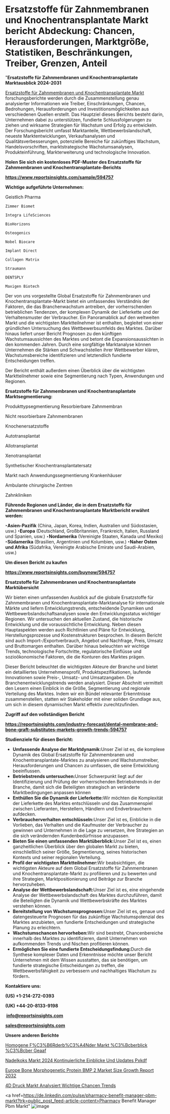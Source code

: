 # Ersatzstoffe für Zahnmembranen und Knochentransplantate Markt bericht Abdeckung: Chancen, Herausforderungen, Marktgröße, Statistiken, Beschränkungen, Treiber, Grenzen, Anteil

"<strong><b>Ersatzstoffe für Zahnmembranen und Knochentransplantate Marktausblick 2024-2031</b></strong>

<a href=https://www.reportsinsights.com/sample/594757>Ersatzstoffe für Zahnmembranen und Knochentransplantate Markt</a> forschungsberichte werden durch die Zusammenstellung genau analysierter Informationen wie Treiber, Einschränkungen, Chancen, Bedrohungen, Herausforderungen und Investitionsmöglichkeiten aus verschiedenen Quellen erstellt. Das Hauptziel dieses Berichts besteht darin, Unternehmen dabei zu unterstützen, fundierte Schlussfolgerungen zu ziehen und wirksame Strategien für Wachstum und Erfolg zu entwickeln. Der Forschungsbericht umfasst Marktanteile, Wettbewerbslandschaft, neueste Marktentwicklungen, Verkaufsanalysen und Qualitätsverbesserungen, potenzielle Bereiche für zukünftiges Wachstum, Handelsvorschriften, marktstrategische Wachstumsanalysen, Produkteinführung, Markterweiterung und technologische Innovation.

<strong><b>Holen Sie sich ein kostenloses PDF-Muster des Ersatzstoffe für Zahnmembranen und Knochentransplantate-Berichts</b></strong>

<a href=https://www.reportsinsights.com/sample/594757><strong><u>https://www.reportsinsights.com/sample/594757</u></strong></a>

<strong>Wichtige aufgeführte Unternehmen:</strong>

Geistlich Pharma

    Zimmer Biomet

    Integra LifeSciences

    BioHorizons

    Osteogenics

    Nobel Biocare

    Implant Direct

    Collagen Matrix

    Straumann

    DENTSPLY

    Maxigen Biotech

Der von uns vorgestellte Global Ersatzstoffe für Zahnmembranen und Knochentransplantate-Markt bietet ein umfassendes Verständnis der Faktoren, die das Branchenwachstum antreiben, der vorherrschenden betrieblichen Tendenzen, der komplexen Dynamik der Lieferkette und der Verhaltensmuster der Verbraucher. Ein Panoramablick auf den weltweiten Markt und die wichtigsten Marktteilnehmer ist enthalten, begleitet von einer gründlichen Untersuchung des Wettbewerbsumfelds des Marktes. Darüber hinaus liefert unser Bericht Prognosen zu den künftigen Wachstumsaussichten des Marktes und betont die Expansionsaussichten in den kommenden Jahren. Durch eine sorgfältige Marktanalyse können Unternehmen die Stärken und Schwachstellen ihrer Wettbewerber klären, Wachstumsbereiche identifizieren und letztendlich fundierte Entscheidungen treffen.

Der Bericht enthält außerdem einen Überblick über die wichtigsten Marktteilnehmer sowie eine Segmentierung nach Typen, Anwendungen und Regionen.

<strong>Ersatzstoffe für Zahnmembranen und Knochentransplantate Marktsegmentierung:</strong>

Produkttypsegmentierung
Resorbierbare Zahnmembran

Nicht resorbierbare Zahnmembranen

Knochenersatzstoffe

Autotransplantat

Allotransplantat

Xenotransplantat

Synthetischer Knochentransplantatersatz

Markt nach Anwendungssegmentierung
Krankenhäuser

Ambulante chirurgische Zentren

Zahnkliniken

<strong><b>Führende Regionen und Länder, die in dem Ersatzstoffe für Zahnmembranen und Knochentransplantate Marktbericht erwähnt werden:</b></strong>

<strong><b>‣Asien-Pazifik</b></strong> (China, Japan, Korea, Indien, Australien und Südostasien, usw.)
<strong><b>‣Europa</b></strong> (Deutschland, Großbritannien, Frankreich, Italien, Russland und Spanien, usw.)
‣<strong><b>Nordamerika</b></strong> (Vereinigte Staaten, Kanada und Mexiko)
<strong><b>‣Südamerika</b></strong> (Brasilien, Argentinien und Kolumbien, usw.)
<strong><b>‣Naher Osten und Afrika</b></strong> (Südafrika, Vereinigte Arabische Emirate und Saudi-Arabien, usw.)

<strong>Um diesen Bericht zu kaufen</strong>

<a href=https://www.reportsinsights.com/buynow/594757><strong><u>https://www.reportsinsights.com/buynow/594757</u></strong></a>

<strong>Ersatzstoffe für Zahnmembranen und Knochentransplantate Marktübersicht</strong>

Wir bieten einen umfassenden Ausblick auf die globale Ersatzstoffe für Zahnmembranen und Knochentransplantate-Marktanalyse für internationale Märkte und liefern Entwicklungstrends, entscheidende Dynamiken und Wettbewerbslandschaftsanalysen sowie den Entwicklungsstatus wichtiger Regionen. Wir untersuchen den aktuellen Zustand, die historische Entwicklung und die voraussichtliche Entwicklung. Neben diesen Hauptaspekten werden auch Richtlinien und Pläne für Entwicklung, Herstellungsprozesse und Kostenstrukturen besprochen. In diesem Bericht sind auch Import-/Exportverbrauch, Angebot und Nachfrage, Preis, Umsatz und Bruttomargen enthalten. Darüber hinaus beleuchten wir wichtige Trends, technologische Fortschritte, regulatorische Einflüsse und sozioökonomische Faktoren, die die Konturen des Marktes prägen.

Dieser Bericht beleuchtet die wichtigsten Akteure der Branche und bietet ein detailliertes Unternehmensprofil, Produktspezifikationen, laufende Innovationen sowie Preis-, Umsatz- und Umsatzangaben. Die Branchenentwicklungstrends werden analysiert. Dieser Abschnitt vermittelt den Lesern einen Einblick in die Größe, Segmentierung und regionale Verteilung des Marktes. Indem wir ein Bündel relevanter Erkenntnisse zusammenstellen, statten wir Stakeholder mit einer soliden Grundlage aus, um sich in diesem dynamischen Markt effektiv zurechtzufinden.

<strong>Zugriff auf den vollständigen Bericht</strong>

<a href=https://reportsinsights.com/industry-forecast/dental-membrane-and-bone-graft-substitutes-markets-growth-trends-594757><strong>https://reportsinsights.com/industry-forecast/dental-membrane-and-bone-graft-substitutes-markets-growth-trends-594757</strong></a>

<strong>Studienziele für diesen Bericht:</strong>
<ul>
  <li><strong>Umfassende Analyse der Marktdynamik:</strong>Unser Ziel ist es, die komplexe Dynamik des Global Ersatzstoffe für Zahnmembranen und Knochentransplantate-Marktes zu analysieren und Wachstumstreiber, Herausforderungen und Chancen zu umfassen, die seine Entwicklung beeinflussen.</li>
  <li><strong>Betriebstrends untersuchen:</strong>Unser Schwerpunkt liegt auf der Identifizierung und Prüfung der vorherrschenden Betriebstrends in der Branche, damit sich die Beteiligten strategisch an veränderte Marktbedingungen anpassen können</li>
  <li><strong>Enthüllen Sie die Dynamik der Lieferkette:</strong>Wir möchten die Komplexität der Lieferkette des Marktes entschlüsseln und das Zusammenspiel zwischen Lieferanten, Herstellern, Händlern und Endverbrauchern aufdecken.</li>
  <li><strong>Verbraucherverhalten entschlüsseln:</strong>Unser Ziel ist es, Einblicke in die Vorlieben, das Verhalten und die Kaufmuster der Verbraucher zu gewinnen und Unternehmen in die Lage zu versetzen, ihre Strategien an die sich verändernden Kundenbedürfnisse anzupassen.</li>
  <li><strong>Bieten Sie einen umfassenden Marktüberblick:</strong>Unser Ziel ist es, einen ganzheitlichen Überblick über den globalen Markt zu bieten, einschließlich seiner Größe, Segmentierung, seines historischen Kontexts und seiner regionalen Verteilung.</li>
  <li><strong>Profil der wichtigsten Marktteilnehmer:</strong>Wir beabsichtigen, die wichtigsten Akteure auf dem Global Ersatzstoffe für Zahnmembranen und Knochentransplantate-Markt zu profilieren und zu bewerten und ihre Strategien, Marktpositionierung und Beiträge zur Branche hervorzuheben.</li>
  <li><strong>Analyse der Wettbewerbslandschaft:</strong>Unser Ziel ist es, eine eingehende Analyse der Wettbewerbslandschaft des Marktes durchzuführen, damit die Beteiligten die Dynamik und Wettbewerbskräfte des Marktes verstehen können.</li>
  <li><strong>Bereitstellung von Wachstumsprognosen:</strong>Unser Ziel ist es, genaue und datengesteuerte Prognosen für das zukünftige Wachstumspotenzial des Marktes anzubieten, um fundierte Entscheidungen und strategische Planung zu erleichtern.</li>
  <li><strong>Wachstumschancen hervorheben:</strong>Wir sind bestrebt, Chancenbereiche innerhalb des Marktes zu identifizieren, damit Unternehmen von aufkommenden Trends und Nischen profitieren können.</li>
  <li><strong>Ermöglichen Sie eine fundierte Entscheidungsfindung:</strong>Durch die Synthese komplexer Daten und Erkenntnisse möchte unser Bericht Unternehmen mit dem Wissen ausstatten, das sie benötigen, um fundierte strategische Entscheidungen zu treffen, die Wettbewerbsfähigkeit zu verbessern und nachhaltiges Wachstum zu fördern<strong>.</strong></li>
</ul>
<strong>Kontaktiere uns:</strong>

<strong>(US) +1-214-272-0393</strong>

<strong>(UK) +44-20-8133-9198</strong>

<strong> </strong><a href=info@reportsinsights.com><strong><u>info@reportsinsights.com</u></strong></a>

<a href=sales@reportsinsights.com><strong><u>sales@reportsinsights.com</u></strong></a>

<strong>Unsere anderen Berichte</strong>

<a href=https://de.linkedin.com/pulse/homogene-f%C3%B6rderb%C3%A4nder-markt-%C3%BCberblick-%C3%BCber-geaaf/>Homogene F%C3%B6Rderb%C3%A4Nder Markt %C3%Bcberblick %C3%Bcber Geaaf</a>

<a href=https://de.linkedin.com/pulse/nadelkoks-markt-2024-kontinuierliche-einblicke-und-updates-pxkdf/>Nadelkoks Markt 2024 Kontinuierliche Einblicke Und Updates Pxkdf</a>

<a href=https://github.com/ahaan12367/RIMarket24/blob/main/Europe-Bone-Morphogenetic-Protein-BMP-2-Market-Size-Growth-Report-2032.md>Europe Bone Morphogenetic Protein BMP 2 Market Size Growth Report 2032</a>

<a href=https://de.linkedin.com/pulse/4d-druck-markt-analysiert-wichtige-chancen-trends>4D Druck Markt Analysiert Wichtige Chancen Trends</a>

<a href=https://de.linkedin.com/pulse/pharmacy-benefit-manager-pbm-markt?trk=public_post_feed-article-content>Pharmacy Benefit Manager Pbm Markt</a>"
![image](https://github.com/Jaayaachit/RIMarket/assets/158452289/e5b827ae-be14-4f4b-9771-1d4f768ff066)
